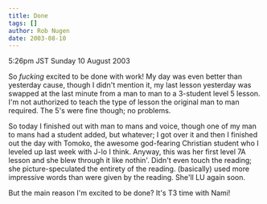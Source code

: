 ```yaml
---
title: Done
tags: []
author: Rob Nugen
date: 2003-08-10
---
```


<p class=date>5:26pm JST Sunday 10 August 2003</p>

<p>So <em>fucking</em> excited to be done with work!  My day was even
better than yesterday cause, though I didn't mention it, my last
lesson yesterday was swapped at the last minute from a man to man to a
3-student level 5 lesson.  I'm not authorized to teach the type of
lesson the original man to man required.  The 5's were fine though; no
problems.</p>

<p>So today I finished out with man to mans and voice, though one of
my man to mans had a student added, but whatever; I got over it and
then I finished out the day with Tomoko, the awesome god-fearing
Christian student who I leveled up last week with J-lo I think.
Anyway, this was her first level 7A lesson and she blew through it
like nothin'.  Didn't even touch the reading; she picture-speculated
the entirety of the reading.  (basically) used more impressive words
than were given by the reading.  She'll LU again soon.</p>

<p>But the main reason I'm excited to be done?  It's T3 time with
Nami!</p>
